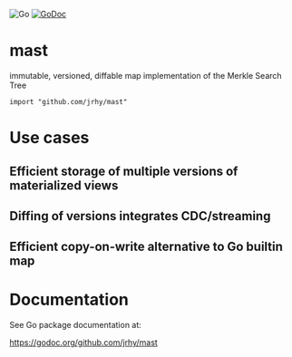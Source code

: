 ![Go](https://github.com/jrhy/mast/workflows/Go/badge.svg)
[![GoDoc](https://godoc.org/github.com/jrhy/mast?status.svg)](https://godoc.org/github.com/jrhy/mast)

# mast
immutable, versioned, diffable map implementation of the Merkle Search Tree

`import "github.com/jrhy/mast"`

# Use cases
## Efficient storage of multiple versions of materialized views
## Diffing of versions integrates CDC/streaming
## Efficient copy-on-write alternative to Go builtin map

# Documentation

See Go package documentation at:

https://godoc.org/github.com/jrhy/mast

